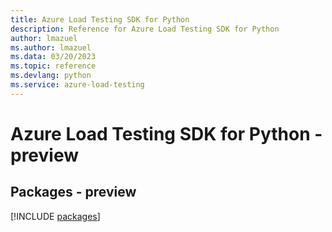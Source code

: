 ```yaml
---
title: Azure Load Testing SDK for Python
description: Reference for Azure Load Testing SDK for Python
author: lmazuel
ms.author: lmazuel
ms.data: 03/20/2023
ms.topic: reference
ms.devlang: python
ms.service: azure-load-testing
---
```

# Azure Load Testing SDK for Python - preview
## Packages - preview
[!INCLUDE [packages](load-testing-index.md)]